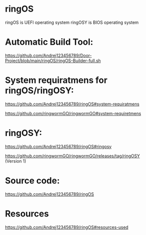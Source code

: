 # ringOS
ringOS is UEFI operating system
ringOSY is BIOS operating system

# Automatic Build Tool:
https://github.com/Andrej123456789/Door-Project/blob/main/ringOS/ringOS-Builder-full.sh

# System requiratmens for ringOS/ringOSY:
  https://github.com/Andrej123456789/ringOS#system-requiratmens
  
  https://github.com/ringwormGO/ringwormGO#system-requiretmens

# ringOSY:
  https://github.com/Andrej123456789/ringOS#ringosy
  
  https://github.com/ringwormGO/ringwormGO/releases/tag/ringOSY (Version 1)
  
# Source code:
  https://github.com/Andrej123456789/ringOS

# Resources
  https://github.com/Andrej123456789/ringOS#resources-used

